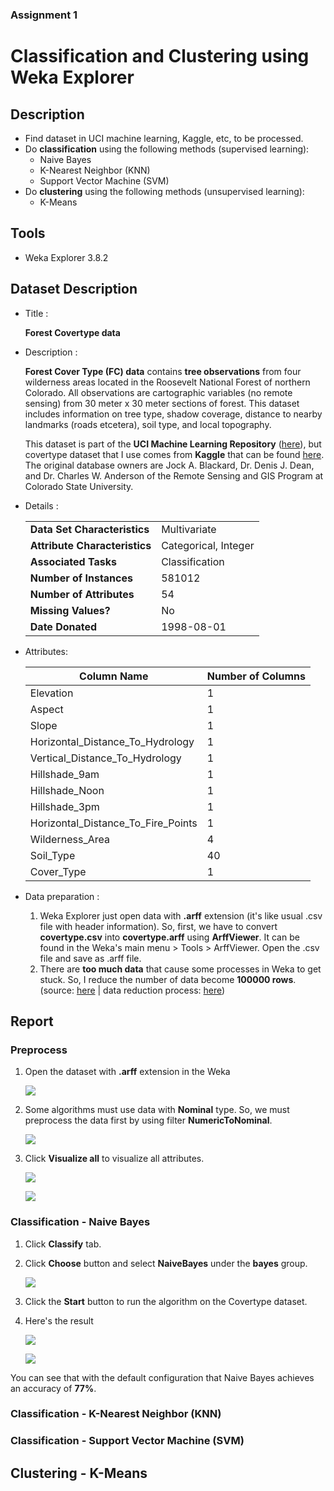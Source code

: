 ### Assignment 1
# Classification and Clustering using Weka Explorer

## Description
* Find dataset in UCI machine learning, Kaggle, etc, to be processed.
* Do **classification** using the following methods (supervised learning):
  * Naive Bayes
  * K-Nearest Neighbor (KNN)
  * Support Vector Machine (SVM)  
* Do **clustering** using the following methods (unsupervised learning):
  * K-Means
  
## Tools 
* Weka Explorer 3.8.2 

## Dataset Description
* Title : 
    
    **Forest Covertype data**

* Description : 
  
    **Forest Cover Type (FC) data** contains **tree observations** from four wilderness areas located in the Roosevelt National Forest of northern Colorado. All observations are cartographic variables (no remote sensing) from 30 meter x 30 meter sections of forest. This dataset includes information on tree type, shadow coverage, distance to nearby landmarks (roads etcetera), soil type, and local topography.

    This dataset is part of the **UCI Machine Learning Repository** ([here](https://archive.ics.uci.edu/ml/datasets/covertype)), but covertype dataset that I use comes from **Kaggle** that can be found [here](https://www.kaggle.com/uciml/forest-cover-type-dataset/). The original database owners are Jock A. Blackard, Dr. Denis J. Dean, and Dr. Charles W. Anderson of the Remote Sensing and GIS Program at Colorado State University.

* Details :

    <table style="width:100%">
    <tr>
        <td><b>Data Set Characteristics</b></td>
        <td>Multivariate</td>
    </tr>
    <tr>
        <td><b>Attribute Characteristics</b></td>
        <td>Categorical, Integer</td>
    </tr>
    <tr>
        <td><b>Associated Tasks</b></td>
        <td>Classification</td>
    </tr>
    <tr>
        <td><b>Number of Instances</b></td>
        <td>581012</td>
    </tr>
    <tr>
        <td><b>Number of Attributes</b></td>
        <td>54</td>
    </tr>
    <tr>
        <td><b>Missing Values?</b></td>
        <td>No</td>
    </tr>
    <tr>
        <td><b>Date Donated</b></td>
        <td>1998-08-01</td>
    </tr>
    </table>
* Attributes:

    | Column Name | Number of Columns |
    |---|---|
    | Elevation | 1 |
    | Aspect | 1 |
    | Slope | 1 |
    | Horizontal_Distance_To_Hydrology | 1 |
    | Vertical_Distance_To_Hydrology | 1 | 
    | Hillshade_9am | 1 | 
    | Hillshade_Noon | 1 |
    | Hillshade_3pm | 1 | 
    | Horizontal_Distance_To_Fire_Points | 1 |
    | Wilderness_Area | 4 | 
    | Soil_Type | 40 | 
    | Cover_Type | 1 |

* Data preparation :
  
   1. Weka Explorer just open data with **.arff** extension (it's like usual .csv file with header information). So, first, we have to convert **covertype.csv** into **covertype.arff** using **ArffViewer**. It can be found in the Weka's main menu > Tools > ArffViewer. Open the .csv file and save as .arff file.
   2. There are **too much data** that cause some processes in Weka to get stuck. So, I reduce the number of data become **100000 rows**. (source: [here](https://stackoverflow.com/questions/50820926/weka-j48-gets-stuck-on-building-model-on-training-data) | data reduction process: [here](cut-covertype.ipynb))
 
## Report
### Preprocess 
1. Open the dataset with **.arff** extension in the Weka
   
   ![](img/dataset.png)

2. Some algorithms must use data with **Nominal** type. So, we must preprocess the data first by using filter **NumericToNominal**.

    ![](img/preprocess-numeric-to-nominal.png)

3. Click **Visualize all** to visualize all attributes.
   
   ![](img/visualize-1.png)
   
   ![](img/visualize-2.png)
   
### Classification - Naive Bayes
1. Click **Classify** tab.
2. Click **Choose** button and select **NaiveBayes** under the **bayes** group.
   
   ![](img/naive-bayes.png)

3. Click the **Start** button to run the algorithm on the Covertype dataset.
4. Here's the result
   
   ![](img/naive-bayes-result-1.png)

   ![](img/naive-bayes-result-2.png)

You can see that with the default configuration that Naive Bayes achieves an accuracy of **77%**.

### Classification - K-Nearest Neighbor (KNN)

### Classification - Support Vector Machine (SVM)

## Clustering - K-Means

